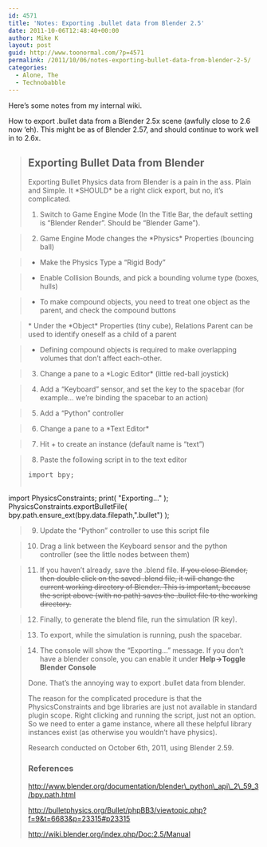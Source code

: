 ```yaml
---
id: 4571
title: 'Notes: Exporting .bullet data from Blender 2.5'
date: 2011-10-06T12:48:40+00:00
author: Mike K
layout: post
guid: http://www.toonormal.com/?p=4571
permalink: /2011/10/06/notes-exporting-bullet-data-from-blender-2-5/
categories:
  - Alone, The
  - Technobabble
---
```

Here&#8217;s some notes from my internal wiki.

How to export .bullet data from a Blender 2.5x scene (awfully close to 2.6 now &#8216;eh). This might be as of Blender 2.57, and should continue to work well in to 2.6x.

> ## Exporting Bullet Data from Blender
> 
> Exporting Bullet Physics data from Blender is a pain in the ass. Plain and Simple. It \*SHOULD\* be a right click export, but no, it&#8217;s complicated.
> 
> 1. Switch to Game Engine Mode (In the Title Bar, the default setting is &#8220;Blender Render&#8221;. Should be &#8220;Blender Game&#8221;).
    
> 2. Game Engine Mode changes the \*Physics\* Properties (bouncing ball)
      
> * Make the Physics Type a &#8220;Rigid Body&#8221;
      
> * Enable Collision Bounds, and pick a bounding volume type (boxes, hulls)
      
> * To make compound objects, you need to treat one object as the parent, and check the compound buttons
      
> \* Under the \*Object* Properties (tiny cube), Relations Parent can be used to identify oneself as a child of a parent
      
> * Defining compound objects is required to make overlapping volumes that don&#8217;t affect each-other.
    
> 3. Change a pane to a \*Logic Editor\* (little red-ball joystick)
    
> 4. Add a &#8220;Keyboard&#8221; sensor, and set the key to the spacebar (for example&#8230; we&#8217;re binding the spacebar to an action)
    
> 5. Add a &#8220;Python&#8221; controller
    
> 6. Change a pane to a \*Text Editor\*
    
> 7. Hit + to create an instance (default name is &#8220;text&#8221;)
    
> 8. Paste the following script in to the text editor
> 
> <pre>import bpy;
import PhysicsConstraints;
print( "Exporting..." );
PhysicsConstraints.exportBulletFile( bpy.path.ensure_ext(bpy.data.filepath,".bullet") );</pre>
> 
> 9. Update the &#8220;Python&#8221; controller to use this script file
    
> 10. Drag a link between the Keyboard sensor and the python controller (see the little nodes between them)
    
> 11. If you haven&#8217;t already, save the .blend file. <del>If you close Blender, then double click on the saved .blend file, it will change the current working directory of Blender. This is important, because the script above (with no path) saves the .bullet file to the working directory.</del>
    
> 12. Finally, to generate the blend file, run the simulation (R key).
    
> 13. To export, while the simulation is running, push the spacebar.
    
> 14. The console will show the &#8220;Exporting&#8230;&#8221; message. If you don&#8217;t have a blender console, you can enable it under **Help->Toggle Blender Console**
> 
> Done. That&#8217;s the annoying way to export .bullet data from blender.
> 
> The reason for the complicated procedure is that the PhysicsConstraints and bge libraries are just not available in standard plugin scope. Right clicking and running the script, just not an option. So we need to enter a game instance, where all these helpful library instances exist (as otherwise you wouldn&#8217;t have physics).
> 
> Research conducted on October 6th, 2011, using Blender 2.59.
> 
> ### References
> 
> http://www.blender.org/documentation/blender\_python\_api\_2\_59_3/bpy.path.html
> 
> http://bulletphysics.org/Bullet/phpBB3/viewtopic.php?f=9&t=6683&p=23315#p23315
> 
> http://wiki.blender.org/index.php/Doc:2.5/Manual